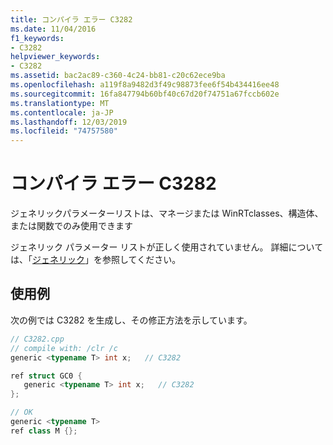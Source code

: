 ```yaml
---
title: コンパイラ エラー C3282
ms.date: 11/04/2016
f1_keywords:
- C3282
helpviewer_keywords:
- C3282
ms.assetid: bac2ac89-c360-4c24-bb81-c20c62ece9ba
ms.openlocfilehash: a119f8a9482d3f49c98873fee6f54b434416ee48
ms.sourcegitcommit: 16fa847794b60bf40c67d20f74751a67fccb602e
ms.translationtype: MT
ms.contentlocale: ja-JP
ms.lasthandoff: 12/03/2019
ms.locfileid: "74757580"
---
```

# <a name="compiler-error-c3282"></a>コンパイラ エラー C3282

ジェネリックパラメーターリストは、マネージまたは WinRTclasses、構造体、または関数でのみ使用できます

ジェネリック パラメーター リストが正しく使用されていません。  詳細については、「[ジェネリック](../../extensions/generics-cpp-component-extensions.md)」を参照してください。

## <a name="example"></a>使用例

次の例では C3282 を生成し、その修正方法を示しています。

```cpp
// C3282.cpp
// compile with: /clr /c
generic <typename T> int x;   // C3282

ref struct GC0 {
   generic <typename T> int x;   // C3282
};

// OK
generic <typename T>
ref class M {};
```
